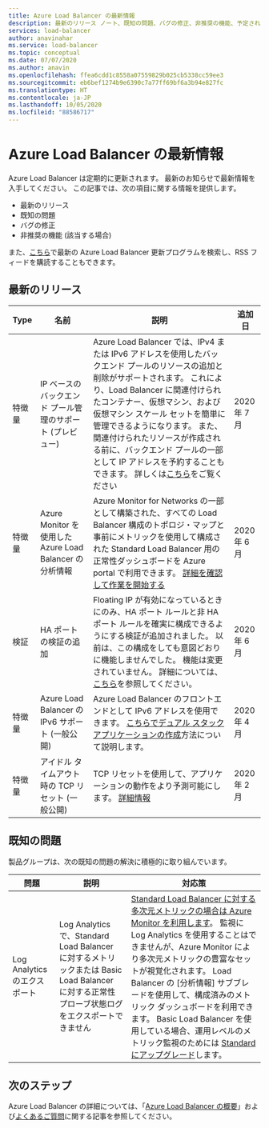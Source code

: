```yaml
---
title: Azure Load Balancer の最新情報
description: 最新のリリース ノート、既知の問題、バグの修正、非推奨の機能、予定されている変更点など、Azure Load Balancer の新着情報について説明します。
services: load-balancer
author: anavinahar
ms.service: load-balancer
ms.topic: conceptual
ms.date: 07/07/2020
ms.author: anavin
ms.openlocfilehash: ffea6cdd1c8558a07559829b025cb5338cc59ee3
ms.sourcegitcommit: eb6bef1274b9e6390c7a77ff69bf6a3b94e827fc
ms.translationtype: HT
ms.contentlocale: ja-JP
ms.lasthandoff: 10/05/2020
ms.locfileid: "88586717"
---
```

# <a name="whats-new-in-azure-load-balancer"></a>Azure Load Balancer の最新情報

Azure Load Balancer は定期的に更新されます。 最新のお知らせで最新情報を入手してください。 この記事では、次の項目に関する情報を提供します。

- 最新のリリース
- 既知の問題
- バグの修正
- 非推奨の機能 (該当する場合)

また、[こちら](https://azure.microsoft.com/updates/?category=networking&query=load%20balancer)で最新の Azure Load Balancer 更新プログラムを検索し、RSS フィードを購読することもできます。

## <a name="recent-releases"></a>最新のリリース

| Type |名前 |説明  |追加日  |
| ------ |---------|---------|---------|
| 特徴量 | IP ベースのバックエンド プール管理のサポート (プレビュー) | Azure Load Balancer では、IPv4 または IPv6 アドレスを使用したバックエンド プールのリソースの追加と削除がサポートされます。 これにより、Load Balancer に関連付けられたコンテナー、仮想マシン、および仮想マシン スケール セットを簡単に管理できるようになります。 また、関連付けられたリソースが作成される前に、バックエンド プールの一部として IP アドレスを予約することもできます。 詳しくは[こちら](backend-pool-management.md)をご覧ください|2020 年 7 月 |
| 特徴量| Azure Monitor を使用した Azure Load Balancer の分析情報 | Azure Monitor for Networks の一部として構築された、すべての Load Balancer 構成のトポロジ・マップと事前にメトリックを使用して構成された Standard Load Balancer 用の正常性ダッシュボードを Azure portal で利用できます。 [詳細を確認して作業を開始する](https://azure.microsoft.com/blog/introducing-azure-load-balancer-insights-using-azure-monitor-for-networks/) | 2020 年 6 月 |
| 検証 | HA ポートの検証の追加 | Floating IP が有効になっているときにのみ、HA ポート ルールと非 HA ポート ルールを確実に構成できるようにする検証が追加されました。 以前は、この構成をしても意図どおりに機能しませんでした。 機能は変更されていません。 詳細については、[こちら](load-balancer-ha-ports-overview.md#limitations)を参照してください。| 2020 年 6 月 |
| 特徴量| Azure Load Balancer の IPv6 サポート (一般公開) | Azure Load Balancer のフロントエンドとして IPv6 アドレスを使用できます。 [こちらでデュアル スタック アプリケーションの作成](../virtual-network/virtual-network-ipv4-ipv6-dual-stack-standard-load-balancer-powershell.md)方法について説明します。 |2020 年 4 月|
| 特徴量| アイドル タイムアウト時の TCP リセット (一般公開)| TCP リセットを使用して、アプリケーションの動作をより予測可能にします。 [詳細情報](load-balancer-tcp-reset.md)| 2020 年 2 月 |

## <a name="known-issues"></a>既知の問題

製品グループは、次の既知の問題の解決に積極的に取り組んでいます。

|問題 |説明  |対応策  |
| ---------- |---------|---------|
| Log Analytics のエクスポート | Log Analytics で、Standard Load Balancer に対するメトリックまたは Basic Load Balancer に対する正常性プローブ状態ログをエクスポートできません  | [Standard Load Balancer に対する多次元メトリックの場合は Azure Monitor を利用します](load-balancer-standard-diagnostics.md)。 監視に Log Analytics を使用することはできませんが、Azure Monitor により多次元メトリックの豊富なセットが視覚化されます。 Load Balancer の [分析情報] サブブレードを使用して、構成済みのメトリック ダッシュボードを利用できます。 Basic Load Balancer を使用している場合、運用レベルのメトリック監視のためには [Standard にアップグレード](upgrade-basic-standard.md)します。

  

## <a name="next-steps"></a>次のステップ

Azure Load Balancer の詳細については、「[Azure Load Balancer の概要](load-balancer-overview.md)」および[よくあるご質問](load-balancer-faqs.md)に関する記事を参照してください。
